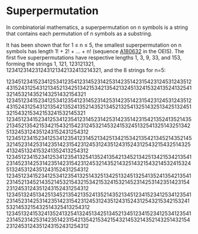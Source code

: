 # Superpermutation

In combinatorial mathematics, a superpermutation on n symbols is a string that contains each permutation of n symbols as a substring.

It has been shown that for 1 ≤ n ≤ 5, the smallest superpermutation on n symbols has length 1! + 2! + … + n! (sequence [A180632](https://oeis.org/A180632) in the OEIS). The first five superpermutations have respective lengths 1, 3, 9, 33, and 153, forming the strings 1, 121, 123121321, 123412314231243121342132413214321, and the 8 strings for n=5:

123451234152341253412354123145231425314235142315423124531243512431524312543121345213425134215342135421324513241532413524132541321453214352143251432154321
123451234152341253412354123145231425314235142315423124531243512431524312543121354213524135214352134521325413251432513425132451321543215342153241532145321
123451234152341253412354123145231425314235142315421352413521435213452135421534215432154231245321453241532451325413251432513425132453124351243152431254312
123451234152341253412354123145213425134215342135421345214352145321452314253142351423154231245312435124315243125432154325143254132451324153241352413254312
123451234152341253412354132541352413542134521342513421534213541231452314253142351423154231245321435214325143215432145324153245132453124351243152431254312
123451234152341253412354132514325134251324513254135241354213541231452134521435214532154321534215324153214523142531423514231542312453124351243152431254312
123451324513425134521354213524135214352134512341523412534123541231452314253142351423154231245312435124315243125432153421532415321453215432514325413254312
123451324153241352413254132451342513452134512341523412534123541231452314253142351423154213542153421543214532143521432514321542312453124351243152431254312
